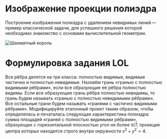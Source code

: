 # Изображение проекции полиэдра

Построение изображения полиэдра с удалением невидимых линий — пример
классической задачи, для успешного решения которой необходимо знакомство
с основами вычислительной геометрии.

![Шахматный король](images/king.png)

# Формулировка задания LOL
Все рёбра делятся на три класса: полностью видимые, видимые частично и полностью невидимые. Назовём грань «гранью с полностью видимыми рёбрами», если все образующие её рёбра полностью видимы. Если все образующие грань рёбра полностью невидимы, то грань будем называть «гранью с полностью невидимыми рёбрами». Все остальные грани будем называть «гранями с частично видимыми рёбрами». Модифицируйте эталонный проект таким образом, чтобы определялась и печаталась следующая характеристика полиэдра: сумма площадей «граней с полностью видимыми рёбрами», образующих с горизонтальной плоскостью угол не более $\pi/7$, проекция центра которых находится строго внутри окружности $x^{2} + y^{2} = 4$.
